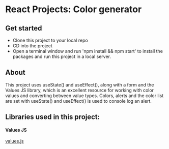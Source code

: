 # React Projects: Color generator

## Get started

- Clone this project to your local repo
- CD into the project
- Open a terminal window and run 'npm install && npm start' to install the packages and run this project in a local server.

## About

This project uses useState() and useEffect(), along with a form and the Values JS library, which is an excellent resource for working with color values and converting between value types. Colors, alerts and the color list are set with useState() and useEffect() is used to console log an alert.

## Libraries used in this project:

#### Values JS

[values.js](https://github.com/noeldelgado/values.js)
